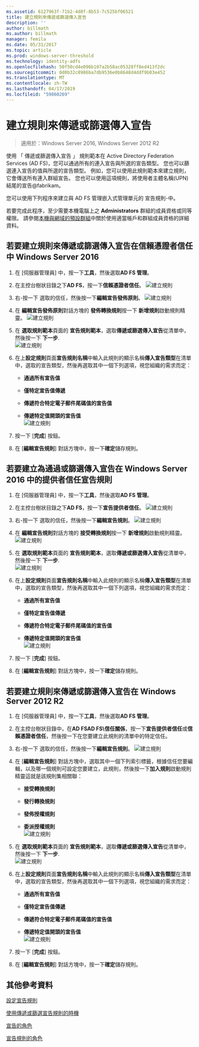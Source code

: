 ```yaml
---
ms.assetid: 6127963f-71b2-4d8f-8b53-7c525bf06521
title: 建立規則來傳遞或篩選傳入宣告
description: ''
author: billmath
ms.author: billmath
manager: femila
ms.date: 05/31/2017
ms.topic: article
ms.prod: windows-server-threshold
ms.technology: identity-adfs
ms.openlocfilehash: 50f50cd4e096b107a2b58ac05328ff8ed413f2dc
ms.sourcegitcommit: 0d0b32c8986ba7db9536e0b8648d4ddf9b03e452
ms.translationtype: MT
ms.contentlocale: zh-TW
ms.lasthandoff: 04/17/2019
ms.locfileid: "59860269"
---
```

# <a name="create-a-rule-to-pass-through-or-filter-an-incoming-claim"></a>建立規則來傳遞或篩選傳入宣告

>適用於：Windows Server 2016, Windows Server 2012 R2

使用 「 傳遞或篩選傳入宣告 」 規則範本在 Active Directory Federation Services \(AD FS\)，您可以通過所有的連入宣告與所選的宣告類型。 您也可以篩選連入宣告的值與所選的宣告類型。 例如，您可以使用此規則範本來建立規則，它會傳送所有連入群組宣告。 您也可以使用這項規則，將使用者主體名稱\(UPN\)結尾的宣告@fabrikam。  
  
您可以使用下列程序來建立與 AD FS 管理嵌入式管理單元的 宣告規則\-中。  
  
若要完成此程序，至少需要本機電腦上之 **Administrators** 群組的成員資格或同等權限。  請參閱[本機與網域的預設群組](https://go.microsoft.com/fwlink/?LinkId=83477)中關於使用適當帳戶和群組成員資格的詳細資料。   

## <a name="to-create-a-rule-to-pass-through-or-filter-an-incoming-claim-on-a-relying-party-trust-in-windows-server-2016"></a>若要建立規則來傳遞或篩選傳入宣告在信賴憑證者信任中 Windows Server 2016 

1.  在 [伺服器管理員] 中，按一下**工具**，然後選取**AD FS 管理**。  
  
2.  在主控台樹狀目錄之下**AD FS**，按一下**信賴憑證者信任**。 
![建立規則](media/Create-a-Rule-to-Pass-Through-or-Filter-an-Incoming-Claim/claimrule9.PNG)  
  
3.  右\-按一下 選取的信任，然後按一下**編輯宣告發佈原則**。
![建立規則](media/Create-a-Rule-to-Pass-Through-or-Filter-an-Incoming-Claim/claimrule10.PNG)   
  
4.  在 **編輯宣告發佈原則**對話方塊的 **發佈轉換規則**按一下 **新增規則**啟動規則精靈。 
![建立規則](media/Create-a-Rule-to-Pass-Through-or-Filter-an-Incoming-Claim/claimrule11.PNG)    

5.  在 **選取規則範本**頁面的 **宣告規則範本**，選取**傳遞或篩選傳入宣告**從清單中，然後按一下 **下一步**.  
![建立規則](media/Create-a-Rule-to-Pass-Through-or-Filter-an-Incoming-Claim/claimrule4.PNG)    

6.  在上**設定規則**頁面**宣告規則名稱**中輸入此規則的顯示名稱**傳入宣告類型**在清單中，選取的宣告類型，然後再選取其中一個下列選項，視您組織的需求而定：  
  
    -   **通過所有宣告值**  
  
    -   **僅特定宣告值傳遞**  
  
    -   **傳遞符合特定電子郵件尾碼值的宣告值**  
  
    -   **傳遞特定值開頭的宣告值**  
![建立規則](media/Create-a-Rule-to-Pass-Through-or-Filter-an-Incoming-Claim/claimrule5.PNG)    

7.  按一下 [**完成**] 按鈕。  
  
8.  在 [**編輯宣告規則**] 對話方塊中，按一下**確定**儲存規則。
  
## <a name="to-create-a-rule-to-pass-through-or-filter-an-incoming-claim-on-a-claims-provider-trust-in-windows-server-2016"></a>若要建立為通過或篩選傳入宣告在 Windows Server 2016 中的提供者信任宣告規則 
  
1.  在 [伺服器管理員] 中，按一下**工具**，然後選取**AD FS 管理**。  
  
2.  在主控台樹狀目錄之下**AD FS**，按一下**宣告提供者信任**。 
![建立規則](media/Create-a-Rule-to-Pass-Through-or-Filter-an-Incoming-Claim/claimrule1.PNG)  
  
3.  右\-按一下 選取的信任，然後按一下**編輯宣告規則**。
![建立規則](media/Create-a-Rule-to-Pass-Through-or-Filter-an-Incoming-Claim/claimrule2.PNG)   
  
4.  在 **編輯宣告規則**對話方塊的 **接受轉換規則**按一下 **新增規則**啟動規則精靈。
![建立規則](media/Create-a-Rule-to-Pass-Through-or-Filter-an-Incoming-Claim/claimrule3.PNG)    

5.  在 **選取規則範本**頁面的 **宣告規則範本**，選取**傳遞或篩選傳入宣告**從清單中，然後按一下 **下一步**.  
![建立規則](media/Create-a-Rule-to-Pass-Through-or-Filter-an-Incoming-Claim/claimrule4.PNG)    

6.  在上**設定規則**頁面**宣告規則名稱**中輸入此規則的顯示名稱**傳入宣告類型**在清單中，選取的宣告類型，然後再選取其中一個下列選項，視您組織的需求而定：  
  
    -   **通過所有宣告值**  
  
    -   **僅特定宣告值傳遞**  
  
    -   **傳遞符合特定電子郵件尾碼值的宣告值**  
  
    -   **傳遞特定值開頭的宣告值**  
![建立規則](media/Create-a-Rule-to-Pass-Through-or-Filter-an-Incoming-Claim/claimrule5.PNG)    

7.  按一下 [**完成**] 按鈕。  
  
8.  在 [**編輯宣告規則**] 對話方塊中，按一下**確定**儲存規則。  

## <a name="to-create-a-rule-to-pass-through-or-filter-an-incoming-claim-in-windows-server-2012-r2"></a>若要建立規則來傳遞或篩選傳入宣告在 Windows Server 2012 R2

1.  在 [伺服器管理員] 中，按一下**工具**，然後選取**AD FS 管理**。  
  
2.  在主控台樹狀目錄中，在**AD FSAD FS\\信任關係**，按一下**宣告提供者信任**或**信賴憑證者信任**，然後按一下在您要建立此規則的清單中的特定信任。  
  
3.  右\-按一下 選取的信任，然後按一下**編輯宣告規則**。
![建立規則](media/Create-a-Rule-to-Pass-Through-or-Filter-an-Incoming-Claim/claimrule6.PNG)   
  
4.  在 [**編輯宣告規則**] 對話方塊中，選取其中一個下列索引標籤，根據信任您要編輯，以及哪一個規則可設定您要建立，此規則，然後按一下**加入規則**啟動規則精靈這就是該規則集相關聯：  
  
    -   **接受轉換規則**  
  
    -   **發行轉換規則**  
  
    -   **發佈授權規則**  
  
    -   **委派授權規則**  
![建立規則](media/Create-a-Rule-to-Permit-All-Users/permitall5.PNG)    

5.  在 **選取規則範本**頁面的 **宣告規則範本**，選取**傳遞或篩選傳入宣告**從清單中，然後按一下 **下一步**.  
![建立規則](media/Create-a-Rule-to-Pass-Through-or-Filter-an-Incoming-Claim/claimrule7.PNG)    

6.  在上**設定規則**頁面**宣告規則名稱**中輸入此規則的顯示名稱**傳入宣告類型**在清單中，選取的宣告類型，然後再選取其中一個下列選項，視您組織的需求而定：  
  
    -   **通過所有宣告值**  
  
    -   **僅特定宣告值傳遞**  
  
    -   **傳遞符合特定電子郵件尾碼值的宣告值**  
  
    -   **傳遞特定值開頭的宣告值**  
![建立規則](media/Create-a-Rule-to-Pass-Through-or-Filter-an-Incoming-Claim/claimrule8.PNG)    

7.  按一下 [**完成**] 按鈕。  
  
8.  在 [**編輯宣告規則**] 對話方塊中，按一下**確定**儲存規則。  



  
## <a name="additional-references"></a>其他參考資料  
[設定宣告規則](Configure-Claim-Rules.md)  
  
[使用傳遞或篩選宣告規則的時機](../../ad-fs/technical-reference/When-to-Use-a-Pass-Through-or-Filter-Claim-Rule.md)  
  
[宣告的角色](../../ad-fs/technical-reference/The-Role-of-Claims.md)  
  
[宣告規則的角色](../../ad-fs/technical-reference/The-Role-of-Claim-Rules.md)  
  
